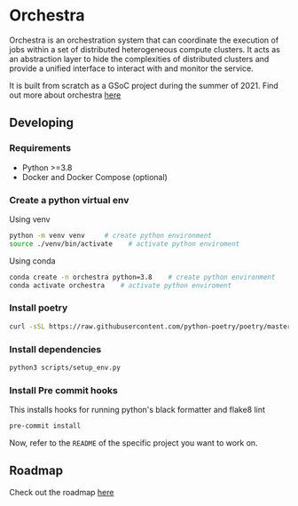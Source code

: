 # Orchestra

Orchestra is an orchestration system that can coordinate the execution of jobs within a set of distributed heterogeneous compute clusters. It acts as an abstraction layer to hide the complexities of distributed clusters and provide a unified interface to interact with and monitor the service.

It is built from scratch as a GSoC project during the summer of 2021.
Find out more about orchestra [here](https://ebi-orchestra.readthedocs.io/en/latest/)

## Developing

### Requirements

- Python >=3.8
- Docker and Docker Compose (optional)

### Create a python virtual env

Using venv

```bash
python -m venv venv     # create python environment
source ./venv/bin/activate    # activate python enviroment
```

Using conda

```bash
conda create -n orchestra python=3.8    # create python environment
conda activate orchestra    # activate python enviroment
```

### Install poetry

```bash
curl -sSL https://raw.githubusercontent.com/python-poetry/poetry/master/get-poetry.py | python
```

### Install dependencies

```bash
python3 scripts/setup_env.py
```

### Install Pre commit hooks

This installs hooks for running python's black formatter and flake8 lint

```bash
pre-commit install
```

Now, refer to the `README` of the specific project you want to work on.

## Roadmap

Check out the roadmap [here](https://github.com/EBI-Metagenomics/orchestra/projects/1)
